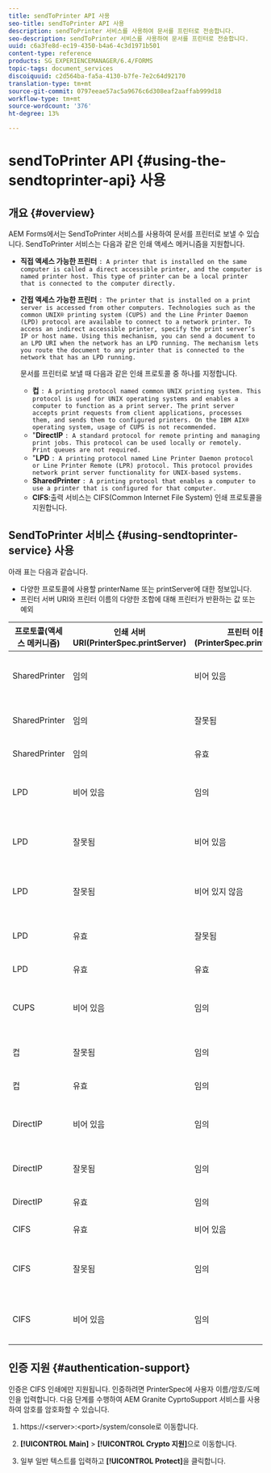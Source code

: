 ```yaml
---
title: sendToPrinter API 사용
seo-title: sendToPrinter API 사용
description: sendToPrinter 서비스를 사용하여 문서를 프린터로 전송합니다.
seo-description: sendToPrinter 서비스를 사용하여 문서를 프린터로 전송합니다.
uuid: c6a3fe8d-ec19-4350-b4a6-4c3d1971b501
content-type: reference
products: SG_EXPERIENCEMANAGER/6.4/FORMS
topic-tags: document_services
discoiquuid: c2d564ba-fa5a-4130-b7fe-7e2c64d92170
translation-type: tm+mt
source-git-commit: 0797eeae57ac5a9676c6d308eaf2aaffab999d18
workflow-type: tm+mt
source-wordcount: '376'
ht-degree: 13%

---
```



# sendToPrinter API {#using-the-sendtoprinter-api} 사용

## 개요 {#overview}

AEM Forms에서는 SendToPrinter 서비스를 사용하여 문서를 프린터로 보낼 수 있습니다. SendToPrinter 서비스는 다음과 같은 인쇄 액세스 메커니즘을 지원합니다.

* **직접 액세스 가능한 프린터** `: A printer that is installed on the same computer is called a direct accessible printer, and the computer is named printer host. This type of printer can be a local printer that is connected to the computer directly.`

* **간접 액세스 가능한 프린터** `: The printer that is installed on a print server is accessed from other computers. Technologies such as the common UNIX® printing system (CUPS) and the Line Printer Daemon (LPD) protocol are available to connect to a network printer. To access an indirect accessible printer, specify the print server’s IP or host name. Using this mechanism, you can send a document to an LPD URI when the network has an LPD running. The mechanism lets you route the document to any printer that is connected to the network that has an LPD running.`

   문서를 프린터로 보낼 때 다음과 같은 인쇄 프로토콜 중 하나를 지정합니다.

   * **컵** `: A printing protocol named common UNIX printing system. This protocol is used for UNIX operating systems and enables a computer to function as a print server. The print server accepts print requests from client applications, processes them, and sends them to configured printers. On the IBM AIX® operating system, usage of CUPS is not recommended.`
   * &quot;**DirectIP** `: A standard protocol for remote printing and managing print jobs. This protocol can be used locally or remotely. Print queues are not required.`
   * &quot;**LPD** `: A printing protocol named Line Printer Daemon protocol or Line Printer Remote (LPR) protocol. This protocol provides network print server functionality for UNIX-based systems.`
   * **SharedPrinter** `: A printing protocol that enables a computer to use a printer that is configured for that computer.`
   * **CIFS**:출력 서비스는 CIFS(Common Internet File System) 인쇄 프로토콜을 지원합니다.

## SendToPrinter 서비스 {#using-sendtoprinter-service} 사용

아래 표는 다음과 같습니다.

* 다양한 프로토콜에 사용할 printerName 또는 printServer에 대한 정보입니다.
* 프린터 서버 URI와 프린터 이름의 다양한 조합에 대해 프린터가 반환하는 값 또는 예외

| 프로토콜(액세스 메커니즘) | 인쇄 서버 URI(PrinterSpec.printServer) | 프린터 이름(PrinterSpec.printerName) | 결과 |
|--- |--- |--- |--- |
| SharedPrinter | 임의 | 비어 있음 | 예외:필수 인수 sPrinterName은 비워 둘 수 없습니다. |
| SharedPrinter | 임의 | 잘못됨 | 프린터를 찾을 수 없다는 예외가 있습니다. |
| SharedPrinter | 임의 | 유효 | 인쇄 작업에 성공했습니다. |
| LPD | 비어 있음 | 임의 | 필수 인수 sPrintServerUri를 비워 둘 수 없다는 예외 |
| LPD | 잘못됨 | 비어 있음 | 필수 인수 sPrinterName을 비워둘 수 없다는 예외 |
| LPD | 잘못됨 | 비어 있지 않음 | sPrintServerUri를 찾을 수 없다는 예외 사항이 있습니다. |
| LPD | 유효 | 잘못됨 | 프린터를 찾을 수 없다는 예외 사항. |
| LPD | 유효 | 유효 | 성공적인 인쇄 작업 |
| CUPS | 비어 있음 | 임의 | 필수 인수 sPrintServerUri를 비워 둘 수 없다는 예외 |
| 컵 | 잘못됨 | 임의 | 프린터를 찾을 수 없다는 예외 사항. |
| 컵 | 유효 | 임의 | 인쇄 작업에 성공했습니다. |
| DirectIP | 비어 있음 | 임의 | 필수 인수 sPrintServerUri를 비워 둘 수 없다는 예외 |
| DirectIP | 잘못됨 | 임의 | 프린터를 찾을 수 없다는 예외 사항. |
| DirectIP | 유효 | 임의 | 인쇄 작업에 성공했습니다. |
| CIFS | 유효 | 비어 있음 | 인쇄 작업에 성공했습니다. |
| CIFS | 잘못됨 | 임의 | CIFS를 사용하여 인쇄하는 동안 알 수 없는 오류가 발생했습니다. |
| CIFS | 비어 있음 | 임의 | 필수 인수 sPrintServerUri를 비워 둘 수 없다는 예외 |

## 인증 지원 {#authentication-support}

인증은 CIFS 인쇄에만 지원됩니다. 인증하려면 PrinterSpec에 사용자 이름/암호/도메인을 입력합니다. 다음 단계를 수행하여 AEM Granite CyprtoSupport 서비스를 사용하여 암호를 암호화할 수 있습니다.

1. https://&lt;server>:&lt;port>/system/console로 이동합니다.

1. **[!UICONTROL Main]** > **[!UICONTROL Crypto 지원]**&#x200B;으로 이동합니다.

1. 일부 일반 텍스트를 입력하고 **[!UICONTROL Protect]**&#x200B;을 클릭합니다.

